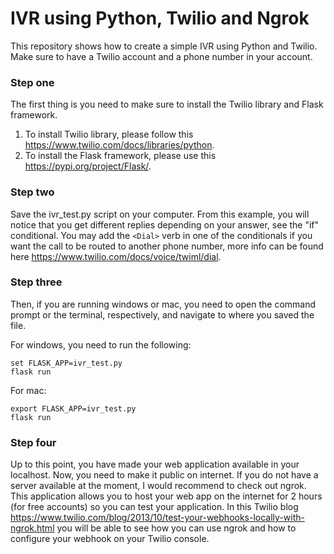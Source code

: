 # IVR using Python, Twilio and Ngrok
This repository shows how to create a simple IVR using Python and Twilio. Make sure to have a Twilio account and a phone number in your account.

### Step one

The first thing is you need to make sure to install the Twilio library and Flask framework.

1. To install Twilio library, please follow this https://www.twilio.com/docs/libraries/python.
2. To install the Flask framework, please use this https://pypi.org/project/Flask/.

### Step two

Save the ivr_test.py script on your computer. From this example, you will notice that you get different replies depending on your answer, see the "if" conditional. You may add the `<Dial>` verb in one of the conditionals if you want the call to be routed to another phone number, more info can be found here https://www.twilio.com/docs/voice/twiml/dial.

### Step three

Then, if you are running windows or mac, you need to open the command prompt or the terminal, respectively, and navigate to where you saved the file. 

For windows, you need to run the following:
```
set FLASK_APP=ivr_test.py
flask run
```
  
For mac:
```
export FLASK_APP=ivr_test.py
flask run
```
### Step four
  
Up to this point, you have made your web application available in your localhost. Now, you need to make it public on internet. If you do not have a server available at the moment, I would recommend to check out ngrok. This application allows you to host your web app on the internet for 2 hours (for free accounts) so you can test your application. In this Twilio blog https://www.twilio.com/blog/2013/10/test-your-webhooks-locally-with-ngrok.html you will be able to see how you can use ngrok and how to configure your webhook on your Twilio console.

